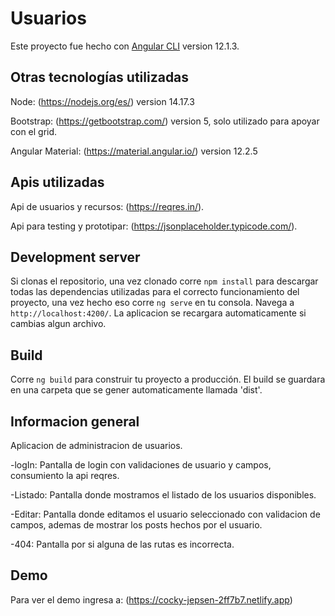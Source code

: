 # Usuarios

Este proyecto fue hecho con [Angular CLI](https://github.com/angular/angular-cli) version 12.1.3.

## Otras tecnologías utilizadas

Node: (https://nodejs.org/es/) version 14.17.3

Bootstrap: (https://getbootstrap.com/) version 5, solo utilizado para apoyar con el grid.

Angular Material: (https://material.angular.io/) version 12.2.5

## Apis utilizadas

Api de usuarios y recursos: (https://reqres.in/).

Api para testing y prototipar: (https://jsonplaceholder.typicode.com/).

## Development server

Si clonas el repositorio, una vez clonado corre `npm install` para descargar todas las dependencias utilizadas para el correcto funcionamiento del proyecto, una vez hecho eso corre `ng serve` en tu consola. Navega a `http://localhost:4200/`. La aplicacion se recargara automaticamente si cambias algun archivo.

## Build

Corre `ng build` para construir tu proyecto a producción. El build se guardara en una carpeta que se gener automaticamente llamada 'dist'.

## Informacion general
Aplicacion de administracion de usuarios.

-logIn: Pantalla de login con validaciones de usuario y campos, consumiento la api reqres.

-Listado: Pantalla donde mostramos el listado de los usuarios disponibles.

-Editar: Pantalla donde editamos el usuario seleccionado con validacion de campos, ademas de mostrar los posts hechos por el usuario.

-404: Pantalla por si alguna de las rutas es incorrecta.

## Demo
Para ver el demo ingresa a: (https://cocky-jepsen-2ff7b7.netlify.app)


